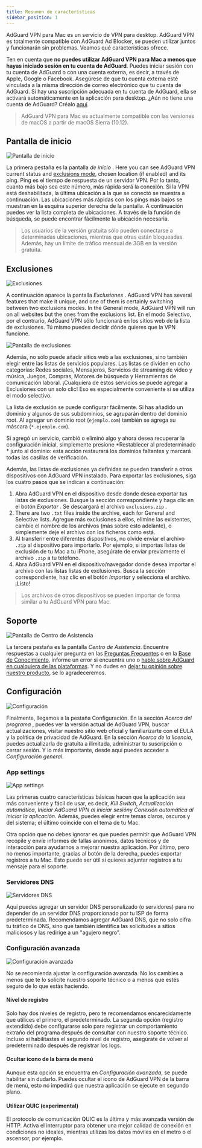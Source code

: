 ```yaml
---
title: Resumen de características
sidebar_position: 1
---
```


AdGuard VPN para Mac es un servicio de VPN para desktop. AdGuard VPN es totalmente compatible con AdGuard Ad Blocker, se pueden utilizar juntos y funcionarán sin problemas. Veamos qué características ofrece.

Ten en cuenta que **no puedes utilizar AdGuard VPN para Mac a menos que hayas iniciado sesión en tu cuenta de AdGuard**. Puedes iniciar sesión con tu cuenta de AdGuard o con una cuenta externa, es decir, a través de Apple, Google o Facebook. Asegúrese de que tu cuenta externa esté vinculada a la misma dirección de correo electrónico que tu cuenta de AdGuard. Si hay una suscripción adecuada en tu cuenta de AdGuard, ella se activará automáticamente en la aplicación para desktop. ¿Aún no tiene una cuenta de AdGuard? Créalo [aquí](https://auth.adguard.com/registration.html).

> AdGuard VPN para Mac es actualmente compatible con las versiones de macOS a partir de macOS Sierra (10.12).

## Pantalla de inicio

![Pantalla de inicio](https://cdn.adguardvpn.com/content/kb/vpn/mac/main_en.png)

La primera pestaña es la pantalla *de inicio* . Here you can see AdGuard VPN current status and [exclusions mode](#exclusions), chosen location (if enabled) and its ping. Ping es el tiempo de respuesta de un servidor VPN. Por lo tanto, cuanto más bajo sea este número, más rápida será la conexión. Si la VPN está deshabilitada, la última ubicación a la que se conectó se muestra a continuación. Las ubicaciones más rápidas con los pings más bajos se muestran en la esquina superior derecha de la pantalla. A continuación puedes ver la lista completa de ubicaciones. A través de la función de búsqueda, se puede encontrar fácilmente la ubicación necesaria.

> Los usuarios de la versión gratuita sólo pueden conectarse a determinadas ubicaciones, mientras que otras están bloqueadas. Además, hay un límite de tráfico mensual de 3GB en la versión gratuita.

## Exclusiones

![Exclusiones](https://cdn.adguardvpn.com/content/kb/vpn/mac/exclusions_en.png)

A continuación aparece la pantalla *Exclusiones* . AdGuard VPN has several features that make it unique, and one of them is certainly switching between two exclusions modes. In the General mode, AdGuard VPN will run on all websites but the ones from the exclusions list. En el modo Selectivo, por el contrario, AdGuard VPN sólo funcionará en los sitios web de la lista de exclusiones. Tú mismo puedes decidir dónde quieres que la VPN funcione.

![Pantalla de exclusiones](https://cdn.adguardvpn.com/content/kb/vpn/mac/services_en.png)

Además, no sólo puede añadir sitios web a las exclusiones, sino también elegir entre las listas de servicios populares. Las listas se dividen en ocho categorías: Redes sociales, Mensajeros, Servicios de streaming de video y música, Juegos, Compras, Motores de búsqueda y Herramientas de comunicación laboral. ¡Cualquiera de estos servicios se puede agregar a Exclusiones con un solo clic! Eso es especialmente conveniente si se utiliza el modo selectivo.

La lista de exclusión se puede configurar fácilmente. Si has añadido un dominio y algunos de sus subdominios, se agruparán dentro del dominio root. Al agregar un dominio root (`ejemplo.com`) también se agrega su máscara (`*.ejemplo.com`).

Si agregó un servicio, cambió o eliminó algo y ahora desea recuperar la configuración inicial, simplemente presione *Restablecer al predeterminado * junto al dominio: esta acción restaurará los dominios faltantes y marcará todas las casillas de verificación.

Además, las listas de exclusiones ya definidas se pueden transferir a otros dispositivos con AdGuard VPN instalado. Para exportar las exclusiones, siga los cuatro pasos que se indican a continuación:

1. Abra AdGuard VPN en el dispositivo desde donde desea exportar tus listas de exclusiones. Busque la sección correspondiente y haga clic en el botón *Exportar* . Se descargará el archivo `exclusions.zip` .
2. There are two `.txt` files inside the archive, each for General and Selective lists. Agregue más exclusiones a ellos, elimine las existentes, cambie el nombre de los archivos (más sobre esto adelante), o simplemente deje el archivo con los ficheros como está.
3. Al transferir entre diferentes dispositivos, no olvide enviar el archivo `.zip` al dispositivo para importarlo. Por ejemplo, si importas listas de exclusión de tu Mac a tu iPhone, asegúrate de enviar previamente el archivo `.zip` a tu teléfono.
4. Abra AdGuard VPN en el dispositivo/navegador donde desea importar el archivo con las listas listas de exclusiones. Busca la sección correspondiente, haz clic en el botón *Importar* y selecciona el archivo. ¡Listo!

> Los archivos de otros dispositivos se pueden importar de forma similar a tu AdGuard VPN para Mac.

## Soporte

![Pantalla de Centro de Asistencia](https://cdn.adguardvpn.com/content/kb/vpn/mac/support_en.png)

La tercera pestaña es la pantalla *Centro de Asistencia*. Encuentre respuestas a cualquier pregunta en las [Preguntas Frecuentes](https://adguard-vpn.com/en/welcome.html#faq) o en la [Base de Conocimiento](/intro.md), informe un error si encuentra uno o [hable sobre AdGuard en cualquiera de las plataformas](https://adguard.com/en/discuss.html). Y no dudes en [dejar tu opinión sobre nuestro producto](https://surveys.adguard.com/en/vpn_mac/form.html), se lo agradeceremos.

## Configuración

![Configuración](https://cdn.adguardvpn.com/content/kb/vpn/mac/settings_en.png)

Finalmente, llegamos a la pestaña Configuración. En la sección *Acerca del programa* , puedes ver la versión actual de AdGuard VPN, buscar actualizaciones, visitar nuestro sitio web oficial y familiarizarte con el EULA y la política de privacidad de AdGuard. En la sección *Acerca de la licencia*, puedes actualizarla de gratuita a ilimitada, administrar tu suscripción o cerrar sesión. Y lo más importante, desde aquí puedes acceder a *Configuración general*.

### App settings

![App settings](https://cdn.adguardvpn.com/content/kb/vpn/mac/general-settings_en.png)

Las primeras cuatro características básicas hacen que la aplicación sea más conveniente y fácil de usar, es decir, *Kill Switch*, *Actualización automática*, *Iniciar AdGuard VPN al iniciar sesión*y *Conexión automática al iniciar la aplicación*. Además, puedes elegir entre temas claros, oscuros y del sistema; el último coincide con el tema de tu Mac.

Otra opción que no debes ignorar es que puedes permitir que AdGuard VPN recopile y envíe informes de fallas anónimos, datos técnicos y de interacción para ayudarnos a mejorar nuestra aplicación. Por último, pero no menos importante, gracias al botón de la derecha, puedes exportar registros a tu Mac. Esto puede ser útil si quieres adjuntar registros a tu mensaje para el soporte.

### Servidores DNS

![Servidores DNS](https://cdn.adguardvpn.com/content/kb/vpn/mac/dns_en.png)

Aquí puedes agregar un servidor DNS personalizado (o servidores) para no depender de un servidor DNS proporcionado por tu ISP de forma predeterminada. Recomendamos agregar AdGuard DNS, que no solo cifra tu tráfico de DNS, sino que también identifica las solicitudes a sitios maliciosos y las redirige a un "agujero negro".

### Configuración avanzada

![Configuración avanzada](https://cdn.adguardvpn.com/content/kb/vpn/mac/advanced-settings_en.png)

No se recomienda ajustar la configuración avanzada. No los cambies a menos que te lo solicite nuestro soporte técnico o a menos que estés seguro de lo que estás haciendo.

#### Nivel de registro
Solo hay dos niveles de registro, pero te recomendamos encarecidamente que utilices el primero, el predeterminado. La segunda opción (registro extendido) debe configurarse solo para registrar un comportamiento extraño del programa después de consultar con nuestro soporte técnico. Incluso si habilitastes el segundo nivel de registro, asegúrate de volver al predeterminado después de registrar los logs.

#### Ocultar icono de la barra de menú
Aunque esta opción se encuentra en *Configuración avanzada*, se puede habilitar sin dudarlo. Puedes ocultar el ícono de AdGuard VPN de la barra de menú, esto no impedirá que nuestra aplicación se ejecute en segundo plano.

#### Utilizar QUIC (experimental)

El protocolo de comunicación QUIC es la última y más avanzada versión de HTTP. Activa el interruptor para obtener una mejor calidad de conexión en condiciones no ideales, mientras utilizas los datos móviles en el metro o el ascensor, por ejemplo.
